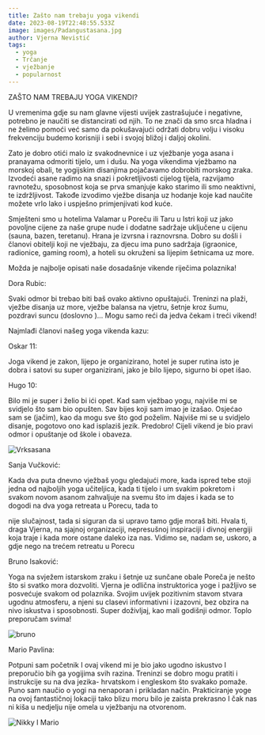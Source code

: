 ```yaml
---
title: Zašto nam trebaju yoga vikendi
date: 2023-08-19T22:48:55.533Z
image: images/Padangustasana.jpg
author: Vjerna Nevistić
tags:
  - yoga
  - Trčanje
  - vježbanje
  - popularnost
---
```


ZAŠTO NAM TREBAJU YOGA VIKENDI?

U vremenima gdje su nam glavne vijesti uvijek zastrašujuće i negativne, potrebno je naučiti se distancirati od njih. To ne znači da smo srca hladna i ne želimo pomoći već samo da pokušavajući održati dobru volju i visoku frekvenciju budemo korisniji i sebi i svojoj bližoj i daljoj okolini.

Zato je dobro otići malo iz svakodnevnice i uz vježbanje yoga asana i pranayama odmoriti tijelo, um i dušu. Na yoga vikendima vježbamo na morskoj obali, te yogijskim disanjima pojačavamo dobrobiti morskog zraka. Izvodeći asane radimo na snazi i pokretljivosti cijelog tijela, razvijamo ravnotežu, sposobnost koja se prva smanjuje kako starimo ili smo neaktivni, te izdržljivost. Takođe izvodimo vježbe disanja uz hodanje koje kad naučite možete vrlo lako i uspješno primjenjivati kod kuće.

Smješteni smo u hotelima Valamar u Poreču ili Taru u Istri koji uz jako povoljne cijene za naše grupe nude i dodatne sadržaje uključene u cijenu (sauna, bazen, teretanu). Hrana je izvrsna i raznovrsna. Dobro su došli i članovi obitelji koji ne vježbaju, za djecu ima puno sadržaja (igraonice, radionice, gaming room), a hoteli su okruženi sa lijepim šetnicama uz more.

Možda je najbolje opisati naše dosadašnje vikende riječima polaznika!

Dora Rubic:

Svaki odmor bi trebao biti baš ovako aktivno opuštajući. Treninzi na plaži, vježbe disanja uz more, vježbe balansa na vjetru, šetnje kroz šumu, pozdravi suncu (doslovno )... Mogu samo reći da jedva čekam i treći vikend!

Najmlađi članovi našeg yoga vikenda kazu:

Oskar 11:

Joga vikend je zakon, lijepo je organizirano, hotel je super rutina isto je dobra i satovi su super organizirani, jako je bilo lijepo, sigurno bi opet išao.

Hugo 10:

Bilo mi je super i želio bi ići opet. Kad sam vježbao yogu, najviše mi se svidjelo što sam bio opušten. Sav bijes koji sam imao je izašao. Osjećao sam se (jačim), kao da mogu sve što god poželim. Najviše mi se u svidjelo disanje, pogotovo ono kad isplaziš jezik. Predobro! Cijeli vikend je bio pravi odmor i opuštanje od škole i obaveza.

![Vrksasana](/images/Vrksasana.jpg "Vrksasana")

Sanja Vučković:

Kada dva puta dnevno vježbaš yogu gledajući more, kada ispred tebe stoji jedna od najboljih yoga učiteljica, kada ti tijelo i um svakim pokretom i svakom novom asanom zahvaljuje na svemu što im dajes i kada se to dogodi na dva yoga retreata u Porecu, tada to

nije slučajnost, tada si siguran da si upravo tamo gdje moraš biti. Hvala ti, draga Vjerna, na sjajnoj organizaciji, nepresušnoj inspiraciji i divnoj energiji koja traje i kada more ostane daleko iza nas. Vidimo se, nadam se, uskoro, a gdje nego na trećem retreatu u Porecu

Bruno Isaković:

Yoga na svježem istarskom zraku i šetnje uz sunčane obale Poreča je nešto što si svatko mora dozvoliti. Vjerna je odlična instruktorica yoge i pažljivo se posvećuje svakom od polaznika. Svojim uvijek pozitivnim stavom stvara ugodnu atmosferu, a njeni su clasevi informativni i izazovni, bez obzira na nivo iskustva i sposobnosti. Super doživljaj, kao mali godišnji odmor. Toplo preporučam svima!

![bruno](/images/bruno.jpg "bruno")

Mario Pavlina:

Potpuni sam početnik I ovaj vikend mi je bio jako ugodno iskustvo I preporučio bih ga yogijima svih razina. Treninzi se dobro mogu pratiti i instrukcije su na dva jezika- hrvatskom i engleskom što svakako pomaže. Puno sam naučio o yogi na nenaporan i prikladan način. Prakticiranje yoge na ovoj fantastičnoj lokaciji tako blizu moru bilo je zaista prekrasno I čak nas ni kiša u nedjelju nije omela u vježbanju na otvorenom.

![Nikky I Mario](/images/Nikky.jpg "Nikky I Mario")
